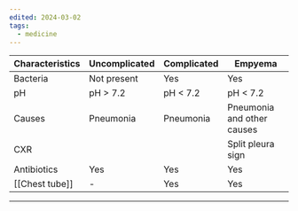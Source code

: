 ```yaml
---
edited: 2024-03-02
tags:
  - medicine
---
```


| Characteristics | Uncomplicated | Complicated | Empyema                    |
| --------------- | ------------- | ----------- | -------------------------- |
| Bacteria        | Not present   | Yes         | Yes                        |
| pH              | pH > 7.2      | pH < 7.2    | pH < 7.2                   |
| Causes          | Pneumonia     | Pneumonia   | Pneumonia and other causes |
| CXR             |               |             | Split pleura sign          |
| Antibiotics     | Yes           | Yes         | Yes                        |
| [[Chest tube]]  | -             | Yes         | Yes                        |

---
